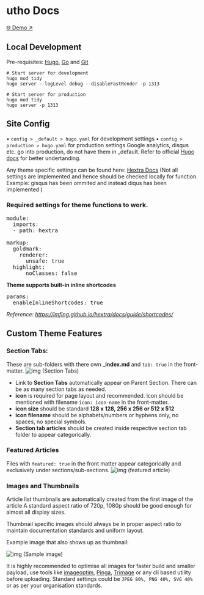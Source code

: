 # utho Docs

[🌐 Demo ↗](https://utho.com/docs/)

## Local Development

Pre-requisites: [Hugo](https://gohugo.io/getting-started/installing/), [Go](https://golang.org/doc/install) and [Git](https://git-scm.com)

```shell
# Start server for development
hugo mod tidy
hugo server --logLevel debug --disableFastRender -p 1313

# Start server for production
hugo mod tidy
hugo server -p 1313
```

## Site Config

•  `config > _default > hugo.yaml` for development settings
•  `config > production > hugo.yaml` for production settings
Google analytics, disqus etc. go into production, do not have them in _default.
Refer to official [Hugo docs](https://gohugo.io/documentation/) for better undertanding.

Any theme specific settings can be found here: [Hextra Docs](https://imfing.github.io/hextra/docs/)
(Not all settings are implemented and hence should be checked locally for function. Example: gisqus has been ommited and instead diqus has been implemented )

### Required settings for theme functions to work.
<pre>
module:
  imports:
  - path: hextra

markup:
&emsp; goldmark:
&emsp;&emsp;  renderer:
&emsp; &emsp; &emsp; unsafe: true
&emsp; highlight:
&emsp; &emsp; &emsp; noClasses: false
</pre>

**Theme supports built-in inline shortcodes**
<pre>
params:
  enableInlineShortcodes: true
</pre>
*Reference: https://imfing.github.io/hextra/docs/guide/shortcodes/*

## Custom Theme Features

### Section Tabs:
These are sub-folders with there own **_index.md** and `tab: true` in the front-matter.
![img (Section Tabs)](https://utho.com/docs/images/section-tabs.png)
- Link to **Section Tabs** automatically appear on Parent Section. There can be as many section tabs as needed.
- **icon** is required for page layout and recommended. icon should be mentioned with filename `icon: icon-name` in the front-matter.
- **icon size** should be standard **128 x 128, 256 x 256 or 512 x 512**
- **icon filename** should be alphabets/numbers or hyphens only, no spaces, no special symbols.
- **Section tab articles** should be created inside respective section tab folder to appear categorically.

### Featured Articles
Files with `featured: true` in the front matter appear categorically and exclusively under sections/sub-sections.
![img (featured article)](https://utho.com/docs/images/featured-articles.png)

### Images and Thumbnails
Article list thumbnails are automatically created from the first image of the article A standard aspect ratio of 720p, 1080p should be good enough for almost all display sizes.

Thumbnail specific images should always be in proper aspect ratio to maintain documentation standards and uniform layout.

Example image that also shows up as thumbnail:

![img (Sample image)](https://utho.com/docs/images/sample-image.jpg)

It is highly recommended to optimise all images for faster build and smaller payload, use tools like [imageoptim](https://imageoptim.com/mac), [Pinga](https://css-ig.net/pinga), [Trimage](https://trimage.org) or any cli based utility  before uploading.
Standard settings could be `JPEG 80%, PNG 40%, SVG 40%` or as per your organisation standards.